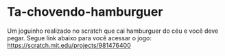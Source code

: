 # Ta-chovendo-hamburguer
Um joguinho realizado no scratch que cai hamburguer do céu e você deve pegar.
Segue link abaixo para você acessar o jogo:
https://scratch.mit.edu/projects/981476400
